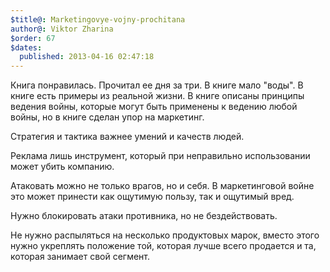 ```yaml
---
$title@: Marketingovye-vojny-prochitana
author@: Viktor Zharina
$order: 67
$dates:
  published: 2013-04-16 02:47:18
---
```

Книга понравилась. Прочитал ее дня за три. В книге мало "воды". В книге есть примеры из реальной жизни. В книге описаны принципы ведения войны, которые могут быть применены к ведению любой войны, но в книге сделан упор на маркетинг.

Стратегия и тактика важнее умений и качеств людей.

Реклама лишь инструмент, который при неправильно использовании может убить компанию.

Атаковать можно не только врагов, но и себя. В маркетинговой войне это может принести как ощутимую пользу, так и ощутимый вред.

Нужно блокировать атаки противника, но не бездействовать.

Не нужно распыляться на несколько продуктовых марок, вместо этого нужно укреплять положение той, которая лучше всего продается и та, которая занимает свой сегмент.